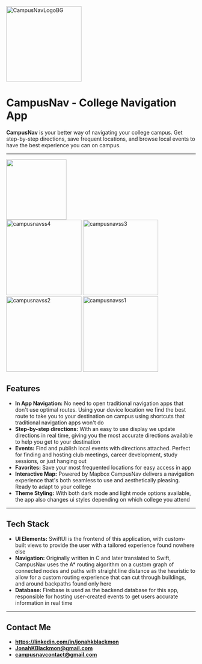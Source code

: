 <img width="200" height="200" alt="CampusNavLogoBG" src="https://github.com/user-attachments/assets/c0105c03-3e83-4a66-ac74-d5e6f1872288" />

# CampusNav - College Navigation App

**CampusNav** is your better way of navigating your college campus. Get step-by-step directions, save frequent locations, and browse local events to have the best experience you can on campus.

---

<a href="https://apps.apple.com/app/id6749721607">
  <img src="https://developer.apple.com/assets/elements/badges/download-on-the-app-store.svg" width="160"/>
</a>

<div align="left">
  <img width="200" alt="campusnavss4" src="https://github.com/user-attachments/assets/fc63c2a4-b2d6-4a2c-bea2-da896b1fbf99" />
  <img width="200" alt="campusnavss3" src="https://github.com/user-attachments/assets/e71c4169-3e05-45f0-bc9f-33196af21909" />
  <img width="200" alt="campusnavss2" src="https://github.com/user-attachments/assets/e0437c62-52d3-4408-ac88-c256e5ab6c90" />
  <img width="200" alt="campusnavss1" src="https://github.com/user-attachments/assets/96b96334-f034-4028-9189-71ea6b02d4a2" />
</div>

## Features
- **In App Navigation:** No need to open traditional navigation apps that don't use optimal routes. Using your device location we find the best route to take you to your destination on campus using shortcuts that traditional navigation apps won't do
- **Step-by-step directions:** With an easy to use display we update directions in real time, giving you the most accurate directions available to help you get to your destination
- **Events:** Find and publish local events with directions attached. Perfect for finding and hosting club meetings, career development, study sessions, or just hanging out
- **Favorites:** Save your most frequented locations for easy access in app
- **Interactive Map:** Powered by Mapbox CampusNav delivers a navigation experience that's both seamless to use and aesthetically pleasing. Ready to adapt to your college
- **Theme Styling:** With both dark mode and light mode options available, the app also changes ui styles depending on which college you attend

---

## Tech Stack
- **UI Elements:** SwiftUI is the frontend of this application, with custom-built views to provide the user with a tailored experience found nowhere else
- **Navigation:** Originally written in C and later translated to Swift, CampusNav uses the A* routing algorithm on a custom graph of connected nodes and paths with straight line distance as the heuristic to allow for a custom routing experience that can cut through buildings, and around backpaths found only here
- **Database:** Firebase is used as the backend database for this app, responsible for hosting user-created events to get users accurate information in real time

---

## Contact Me
- **https://linkedin.com/in/jonahkblackmon**
- **JonahKBlackmon@gmail.com**
- **campusnavcontact@gmail.com**
